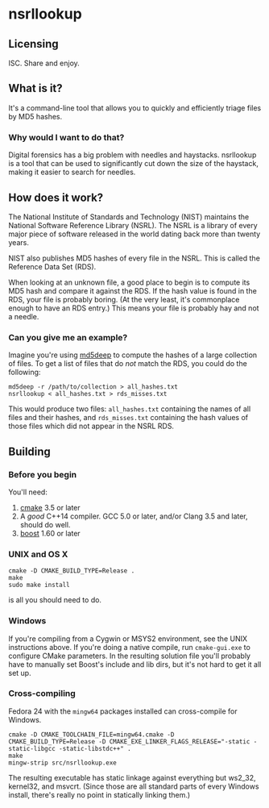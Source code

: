 # nsrllookup

## Licensing
ISC.  Share and enjoy.

## What is it?
It's a command-line tool that allows you to quickly and efficiently triage
files by MD5 hashes.

### Why would I want to do that?
Digital forensics has a big problem with needles and haystacks.  nsrllookup
is a tool that can be used to significantly cut down the size of the haystack,
making it easier to search for needles.

## How does it work?
The National Institute of Standards and Technology (NIST) maintains the
National Software Reference Library (NSRL).  The NSRL is a library of every
major piece of software released in the world dating back more than twenty
years.

NIST also publishes MD5 hashes of every file in the NSRL.  This is called the
Reference Data Set (RDS).

When looking at an unknown file, a good place to begin is to compute its MD5
hash and compare it against the RDS.  If the hash value is found in the RDS,
your file is probably boring.  (At the very least, it's commonplace enough to
have an RDS entry.)  This means your file is probably hay and not a needle.

### Can you give me an example?

Imagine you're using [md5deep](https://github.com/jessek/hashdeep/) to
compute the hashes of a large collection of files.  To get a list of files
that do _not_ match the RDS, you could do the following:

```
md5deep -r /path/to/collection > all_hashes.txt
nsrllookup < all_hashes.txt > rds_misses.txt
```

This would produce two files: `all_hashes.txt` containing the names of
all files and their hashes, and `rds_misses.txt` containing the hash
values of those files which did not appear in the NSRL RDS.

## Building

### Before you begin
You'll need:

1. [cmake](http://www.cmake.org) 3.5 or later
2. A _good_ C++14 compiler.  GCC 5.0 or later, and/or Clang 3.5 and later, should do well.
3. [boost](http://www.boost.org) 1.60 or later

### UNIX and OS X

```
cmake -D CMAKE_BUILD_TYPE=Release .
make
sudo make install
```

is all you should need to do.

### Windows

If you're compiling from a Cygwin or MSYS2 environment, see the UNIX
instructions above.  If you're doing a native compile, run `cmake-gui.exe`
to configure CMake parameters.  In the resulting solution file you'll probably
have to manually set Boost's include and lib dirs, but it's not hard to get
it all set up.

### Cross-compiling

Fedora 24 with the `mingw64` packages installed can cross-compile for
Windows.

```
cmake -D CMAKE_TOOLCHAIN_FILE=mingw64.cmake -D CMAKE_BUILD_TYPE=Release -D CMAKE_EXE_LINKER_FLAGS_RELEASE="-static -static-libgcc -static-libstdc++" .
make
mingw-strip src/nsrllookup.exe
```

The resulting executable has static linkage against everything but ws2_32, kernel32, and msvcrt.  (Since those are all standard parts of every Windows install, there's really no point in statically linking them.)
